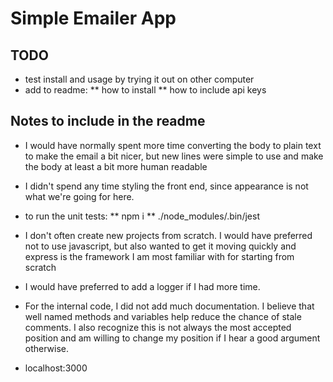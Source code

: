 # Simple Emailer App




## TODO
* test install and usage by trying it out on other computer
* add to readme:
** how to install
** how to include api keys


## Notes to include in the readme
* I would have normally spent more time converting the body to plain text to make the email a bit nicer, but new lines were simple to use and make the body at least a bit more human readable
* I didn't spend any time styling the front end, since appearance is not what we're going for here.
* to run the unit tests:
** npm i
** ./node_modules/.bin/jest
* I don't often create new projects from scratch. I would have preferred not to use javascript, but also wanted to get it moving quickly and express is the framework I am most familiar with for starting from scratch
* I would have preferred to add a logger if I had more time.
* For the internal code, I did not add much documentation. I believe that well named methods and variables help reduce the chance of stale comments. I also recognize this is not always the most accepted position and am willing to change my position if I hear a good argument otherwise.


* localhost:3000